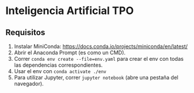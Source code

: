 # Inteligencia Artificial TPO

## Requisitos

1. Instalar MiniConda: https://docs.conda.io/projects/miniconda/en/latest/
2. Abrir el Anaconda Prompt (es como un CMD).
3. Correr `conda env create --file=env.yaml` para crear el env con todas las dependencias correspondientes.
4. Usar el env con `conda activate ./env`
5. Para utilizar Jupyter, correr `jupyter notebook` (abre una pestaña del navegador).
